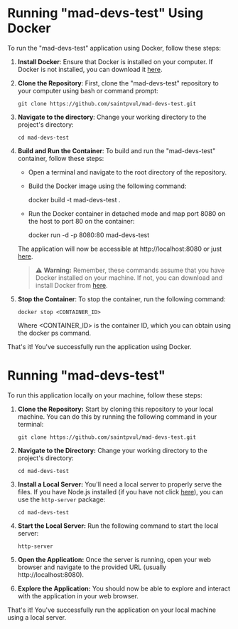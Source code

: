 # Running "mad-devs-test" Using Docker

To run the "mad-devs-test" application using Docker, follow these steps:

1.  **Install Docker**: Ensure that Docker is installed on your computer. If Docker is not installed, you can download it [here](https://www.docker.com/get-started).

2.  **Clone the Repository**: First, clone the "mad-devs-test" repository to your computer using bash or command prompt:

        git clone https://github.com/saintpvul/mad-devs-test.git

3.  **Navigate to the directory**: Change your working directory to the project's directory:

        cd mad-devs-test

4.  **Build and Run the Container**: To build and run the "mad-devs-test" container, follow these steps:

    -   Open a terminal and navigate to the root directory of the repository.

    -   Build the Docker image using the following command:

        docker build -t mad-devs-test .

    -   Run the Docker container in detached mode and map port 8080 on the host to port 80 on the container:

        docker run -d -p 8080:80 mad-devs-test

    The application will now be accessible at http://localhost:8080 or just [here](http://localhost:8080).

    > :warning: **Warning:** Remember, these commands assume that you have Docker installed on your machine. If not, you can download and install Docker from [here](https://www.docker.com/get-started).

5.  **Stop the Container**: To stop the container, run the following command:

        docker stop <CONTAINER_ID>

    Where <CONTAINER_ID> is the container ID, which you can obtain using the docker ps command.

That's it! You've successfully run the application using Docker.

# Running "mad-devs-test"

To run this application locally on your machine, follow these steps:

1.  **Clone the Repository:** Start by cloning this repository to your local machine. You can do this by running the following command in your terminal:

        git clone https://github.com/saintpvul/mad-devs-test.git

2.  **Navigate to the Directory:** Change your working directory to the project's directory:

        cd mad-devs-test

3.  **Install a Local Server:** You'll need a local server to properly serve the files. If you have Node.js installed (if you have not click [here](https://nodejs.org/en)), you can use the `http-server` package:

        cd mad-devs-test

4.  **Start the Local Server:** Run the following command to start the local server:

        http-server

5.  **Open the Application:** Once the server is running, open your web browser and navigate to the provided URL (usually http://localhost:8080).

6.  **Explore the Application:** You should now be able to explore and interact with the application in your web browser.

That's it! You've successfully run the application on your local machine using a local server.
